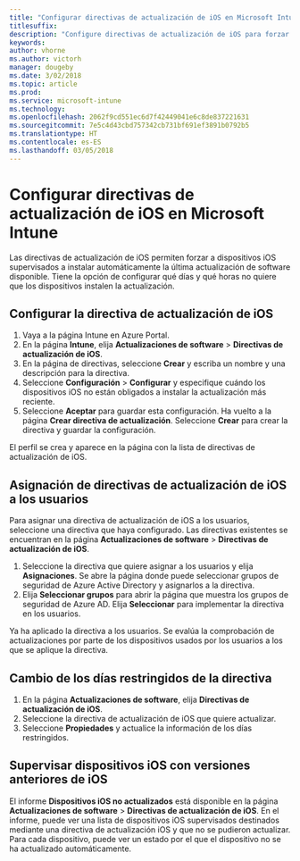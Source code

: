 ```yaml
---
title: "Configurar directivas de actualización de iOS en Microsoft Intune"
titlesuffix: 
description: "Configure directivas de actualización de iOS para forzar a dispositivos iOS supervisados a instalar automáticamente la última actualización de software disponible."
keywords: 
author: vhorne
ms.author: victorh
manager: dougeby
ms.date: 3/02/2018
ms.topic: article
ms.prod: 
ms.service: microsoft-intune
ms.technology: 
ms.openlocfilehash: 2062f9cd551ec6d7f42449041e6c8de837221631
ms.sourcegitcommit: 7e5c4d43cbd757342cb731bf691ef3891b0792b5
ms.translationtype: HT
ms.contentlocale: es-ES
ms.lasthandoff: 03/05/2018
---
```

# <a name="configure-ios-update-policies-in-microsoft-intune"></a>Configurar directivas de actualización de iOS en Microsoft Intune
Las directivas de actualización de iOS permiten forzar a dispositivos iOS supervisados a instalar automáticamente la última actualización de software disponible. Tiene la opción de configurar qué días y qué horas no quiere que los dispositivos instalen la actualización.

## <a name="configure-the-ios-update-policy"></a>Configurar la directiva de actualización de iOS
1. Vaya a la página Intune en Azure Portal.
2. En la página **Intune**, elija **Actualizaciones de software** > **Directivas de actualización de iOS**.
4. En la página de directivas, seleccione **Crear** y escriba un nombre y una descripción para la directiva.
5. Seleccione **Configuración** > **Configurar** y especifique cuándo los dispositivos iOS no están obligados a instalar la actualización más reciente.
6. Seleccione **Aceptar** para guardar esta configuración. Ha vuelto a la página **Crear directiva de actualización**. Seleccione **Crear** para crear la directiva y guardar la configuración.

El perfil se crea y aparece en la página con la lista de directivas de actualización de iOS.

## <a name="assign-an-ios-update-policy-to-users"></a>Asignación de directivas de actualización de iOS a los usuarios
Para asignar una directiva de actualización de iOS a los usuarios, seleccione una directiva que haya configurado. Las directivas existentes se encuentran en la página **Actualizaciones de software** > **Directivas de actualización de iOS**.
1. Seleccione la directiva que quiere asignar a los usuarios y elija **Asignaciones**. Se abre la página donde puede seleccionar grupos de seguridad de Azure Active Directory y asignarlos a la directiva.
2. Elija **Seleccionar grupos** para abrir la página que muestra los grupos de seguridad de Azure AD. Elija **Seleccionar** para implementar la directiva en los usuarios.

Ya ha aplicado la directiva a los usuarios. Se evalúa la comprobación de actualizaciones por parte de los dispositivos usados por los usuarios a los que se aplique la directiva.

## <a name="change-the-restricted-days-for-the-policy"></a>Cambio de los días restringidos de la directiva
1. En la página **Actualizaciones de software**, elija **Directivas de actualización de iOS**.
2. Seleccione la directiva de actualización de iOS que quiere actualizar.
3. Seleccione **Propiedades** y actualice la información de los días restringidos.

## <a name="monitor-ios-devices-with-older-ios-versions"></a>Supervisar dispositivos iOS con versiones anteriores de iOS 
<!-- 1352223 -->
El informe **Dispositivos iOS no actualizados** está disponible en la página **Actualizaciones de software** > **Directivas de actualización de iOS**. En el informe, puede ver una lista de dispositivos iOS supervisados destinados mediante una directiva de actualización iOS y que no se pudieron actualizar. Para cada dispositivo, puede ver un estado por el que el dispositivo no se ha actualizado automáticamente.